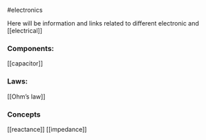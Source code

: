 #electronics 

Here will be information and links related to different electronic and [[electrical]]

### Components:
[[capacitor]]


### Laws: 

[[Ohm’s law]] 

### Concepts

[[reactance]]
[[impedance]]
